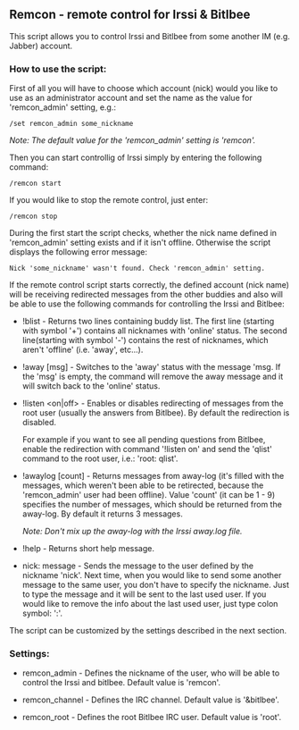 ## Remcon - remote control for Irssi & Bitlbee

This script allows you to control Irssi and Bitlbee from some another IM (e.g.
Jabber) account.

### How to use the script:

First of all you will have to choose which account (nick) would you like to use
as an administrator account and set the name as the value for 'remcon_admin'
setting, e.g.:

    /set remcon_admin some_nickname

*Note: The default value for the 'remcon_admin' setting is 'remcon'.*

Then you can start controllig of Irssi simply by entering the following
command:

    /remcon start

If you would like to stop the remote control, just enter:

    /remcon stop

During the first start the script checks, whether the nick name defined in
'remcon_admin' setting exists and if it isn't offline. Otherwise the script
displays the following error message:

    Nick 'some_nickname' wasn't found. Check 'remcon_admin' setting.

If the remote control script starts correctly, the defined account (nick name)
will be receiving redirected messages from the other buddies and also will be
able to use the following commands for controlling the Irssi and Bitlbee:

 - !blist - Returns two lines containing buddy list. The first line (starting
   with symbol '+') contains all nicknames with 'online' status. The second
   line(starting with symbol '-') contains the rest of nicknames, which aren't
   'offline' (i.e. 'away', etc...).

 - !away [msg] - Switches to the 'away' status with the message 'msg. If the
   'msg' is empty, the command will remove the away message and it will switch
   back to the 'online' status.

 - !listen <on|off> - Enables or disables redirecting of messages from the
   root user (usually the answers from Bitlbee). By default the redirection is
   disabled.

   For example if you want to see all pending questions from Bitlbee, enable
   the redirection with command '!listen on' and send the 'qlist' command to
   the root user, i.e.: 'root: qlist'.

 - !awaylog [count] - Returns messages from away-log (it's filled with the
   messages, which weren't been able to be retirected, because the
   'remcon_admin' user had been offline). Value 'count' (it can be 1 - 9)
   specifies the number of messages, which should be returned from the
   away-log. By default it returns 3 messages.

   *Note: Don't mix up the away-log with the Irssi away.log file.*

 - !help - Returns short help message.

 - nick: message - Sends the message to the user defined by the nickname
   'nick'. Next time, when you would like to send some another message to the
   same user, you don't have to specify the nickname. Just to type the message
   and it will be sent to the last used user. If you would like to remove the
   info about the last used user, just type colon symbol: ':'.

The script can be customized by the settings described in the next section.

### Settings:

 - remcon_admin - Defines the nickname of the user, who will be able to control
   the Irssi and bitlbee. Default value is 'remcon'.

 - remcon_channel - Defines the IRC channel. Default value is '&bitlbee'.

 - remcon_root - Defines the root Bitlbee IRC user. Default value is 'root'.
